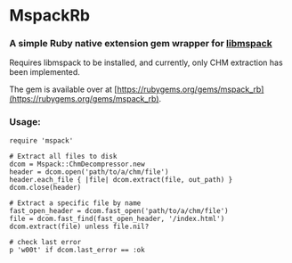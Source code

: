 # MspackRb

### A simple Ruby native extension gem wrapper for [libmspack](https://www.cabextract.org.uk/libmspack/)

Requires libmspack to be installed, and currently, only CHM extraction has been
implemented.

The gem is available over at [https://rubygems.org/gems/mspack_rb](https://rubygems.org/gems/mspack_rb).

### Usage:
    require 'mspack'

    # Extract all files to disk
    dcom = Mspack::ChmDecompressor.new
    header = dcom.open('path/to/a/chm/file')
    header.each_file { |file| dcom.extract(file, out_path) }
    dcom.close(header)

    # Extract a specific file by name
    fast_open_header = dcom.fast_open('path/to/a/chm/file')
    file = dcom.fast_find(fast_open_header, '/index.html')
    dcom.extract(file) unless file.nil?

    # check last error
    p 'w00t' if dcom.last_error == :ok
